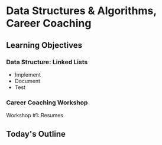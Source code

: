 # Data Structures & Algorithms, Career Coaching

## Learning Objectives

### Data Structure: Linked Lists

- Implement
- Document
- Test

### Career Coaching Workshop

Workshop #1: Resumes

## Today's Outline

<!-- To Be Completed By Instructor -->
